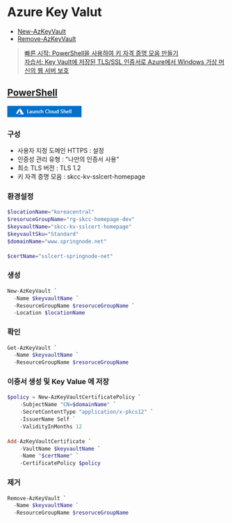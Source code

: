 # Azure Key Valut

* [New-AzKeyVault](https://docs.microsoft.com/en-us/powershell/module/az.keyvault/new-azkeyvault?view=azps-7.1.0)
* [Remove-AzKeyVault](https://docs.microsoft.com/en-us/powershell/module/az.keyvault/remove-azkeyvault?view=azps-7.1.0)

> [빠른 시작: PowerShell을 사용하여 키 자격 증명 모음 만들기](https://docs.microsoft.com/ko-kr/azure/key-vault/general/quick-create-powershell)  
> [자습서: Key Vault에 저장된 TLS/SSL 인증서로 Azure에서 Windows 가상 머신의 웹 서버 보호](https://docs.microsoft.com/ko-kr/azure/virtual-machines/windows/tutorial-secure-web-server)  


## [PowerShell](https://shell.azure.com)
<a href="https://shell.azure.com">
  <img class="cloudshell" src=./img/hdi-launch-cloud-shell.png>
</a>

### 구성
- 사용자 지정 도메인 HTTPS : 설정
- 인증성 관리 유형 : "나만의 인증서 사용"
- 최소 TLS 버전 : TLS 1.2
- 키 자격 증명 모음 : skcc-kv-sslcert-homepage

### 환경설정
```powershell
$locationName="koreacentral"
$resoruceGroupName="rg-skcc-homepage-dev"
$keyvaultName="skcc-kv-sslcert-homepage" 
$keyvaultSku="Standard"
$domainName="www.springnode.net"

$certName="sslcert-springnode-net"
```

### 생성
```powershell
New-AzKeyVault `
  -Name $keyvaultName `
  -ResourceGroupName $resoruceGroupName `
  -Location $locationName
```

### 확인
```powershell
Get-AzKeyVault `
  -Name $keyvaultName `
  -ResourceGroupName $resoruceGroupName
```

### 이증서 생성 및 Key Value 에 저장  
```powershell
$policy = New-AzKeyVaultCertificatePolicy `
    -SubjectName "CN=$domainName" `
    -SecretContentType "application/x-pkcs12" `
    -IssuerName Self `
    -ValidityInMonths 12

Add-AzKeyVaultCertificate `
    -VaultName $keyvaultName `
    -Name "$certName" `
    -CertificatePolicy $policy
```

### 제거
```powershell
Remove-AzKeyVault `
  -Name $keyvaultName `
  -ResourceGroupName $resoruceGroupName
```